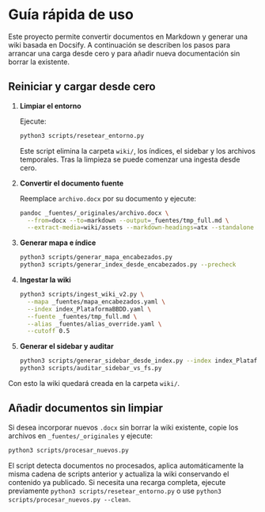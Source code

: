 # Guía rápida de uso

Este proyecto permite convertir documentos en Markdown y generar una wiki basada en Docsify. A continuación se describen los pasos para arrancar una carga desde cero y para añadir nueva documentación sin borrar la existente.

## Reiniciar y cargar desde cero

1. **Limpiar el entorno**

   Ejecute:
   ```bash
   python3 scripts/resetear_entorno.py
   ```
   Este script elimina la carpeta `wiki/`, los índices, el sidebar y los archivos temporales. Tras la limpieza se puede comenzar una ingesta desde cero.

2. **Convertir el documento fuente**

   Reemplace `archivo.docx` por su documento y ejecute:
   ```bash
   pandoc _fuentes/_originales/archivo.docx \
     --from=docx --to=markdown --output=_fuentes/tmp_full.md \
     --extract-media=wiki/assets --markdown-headings=atx --standalone --wrap=none
   ```

3. **Generar mapa e índice**

   ```bash
   python3 scripts/generar_mapa_encabezados.py
   python3 scripts/generar_index_desde_encabezados.py --precheck
   ```

4. **Ingestar la wiki**

   ```bash
   python3 scripts/ingest_wiki_v2.py \
     --mapa _fuentes/mapa_encabezados.yaml \
     --index index_PlataformaBBDD.yaml \
     --fuente _fuentes/tmp_full.md \
     --alias _fuentes/alias_override.yaml \
     --cutoff 0.5
   ```

5. **Generar el sidebar y auditar**

   ```bash
   python3 scripts/generar_sidebar_desde_index.py --index index_PlataformaBBDD.yaml --out _sidebar.md
   python3 scripts/auditar_sidebar_vs_fs.py
   ```

Con esto la wiki quedará creada en la carpeta `wiki/`.

## Añadir documentos sin limpiar

Si desea incorporar nuevos `.docx` sin borrar la wiki existente, copie los archivos en `_fuentes/_originales` y ejecute:

```bash
python3 scripts/procesar_nuevos.py
```

El script detecta documentos no procesados, aplica automáticamente la misma cadena de scripts anterior y actualiza la wiki conservando el contenido ya publicado.
Si necesita una recarga completa, ejecute previamente `python3 scripts/resetear_entorno.py` o use `python3 scripts/procesar_nuevos.py --clean`.

